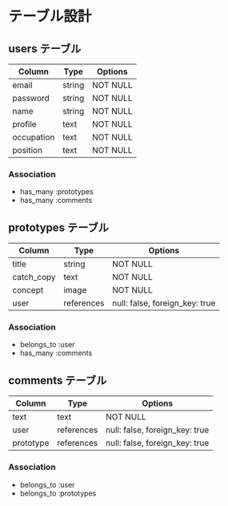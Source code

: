 # テーブル設計

## users テーブル

| Column      | Type   | Options     |
| ----------  | ------ | ----------- |
| email       | string | NOT NULL    |
| password    | string | NOT NULL    |
| name        | string | NOT NULL    |
| profile     | text   | NOT NULL    |
| occupation  | text   | NOT NULL    |
| position    | text   | NOT NULL    |

### Association

- has_many :prototypes
- has_many :comments

## prototypes テーブル

| Column      | Type       | Options                       |
| ----------- | -----------| ----------------------------- |
| title       | string     | NOT NULL                      |
| catch_copy  | text       | NOT NULL                      |
| concept     | image      | NOT NULL                      |
| user        | references | null: false, foreign_key: true| 

### Association

- belongs_to :user
- has_many :comments

## comments テーブル

| Column      | Type       | Options                        |
| ----------- | ---------- | ------------------------------ |
| text        | text       | NOT NULL                       |
| user        | references | null: false, foreign_key: true |
| prototype   | references | null: false, foreign_key: true |

### Association

- belongs_to :user
- belongs_to :prototypes